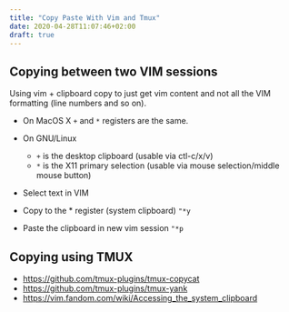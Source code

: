 ```yaml
---
title: "Copy Paste With Vim and Tmux"
date: 2020-04-28T11:07:46+02:00
draft: true
---
```


## Copying between two VIM sessions

Using vim + clipboard copy to just get vim content and not all the VIM
formatting (line numbers and so on).

- On MacOS X `+` and `*` registers are the same.
- On GNU/Linux

  - `+` is the desktop clipboard (usable via ctl-c/x/v)
  - `*` is the X11 primary selection (usable via mouse selection/middle mouse button)

- Select text in VIM
- Copy to the * register (system clipboard) `"*y`
- Paste the clipboard in new vim session `"*p`

## Copying using TMUX

- https://github.com/tmux-plugins/tmux-copycat
- https://github.com/tmux-plugins/tmux-yank
- https://vim.fandom.com/wiki/Accessing_the_system_clipboard
